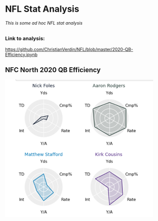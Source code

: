 # NFL Stat Analysis
###### This is some ad hoc NFL stat analysis



### Link to analysis:

https://github.com/ChristianVerdin/NFL/blob/master/2020-QB-Efficiency.ipynb


## NFC North 2020 QB Efficiency




![header image](https://github.com/ChristianVerdin/NFL/blob/master/NFC_North_QB_2020.PNG?raw=True)
